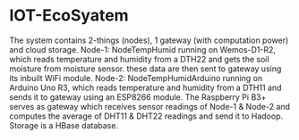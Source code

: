# IOT-EcoSyatem
The system contains 2-things (nodes), 1 gateway (with computation power) and cloud storage.
Node-1: NodeTempHumid running on Wemos-D1-R2, which reads temperature and humidity from a DTH22 and gets the soil moisture from moisture sensor. these data are then sent to gateway using its inbuilt WiFi module. 
Node-2: NodeTempHumidArduino running on Arduino Uno R3, which reads temperature and humidity from a DTH11 and sends it to gateway using an ESP8266 module. 
The Raspberry Pi B3+ serves as gateway which receives sensor readings of Node-1 & Node-2 and computes the average of DHT11 & DHT22 readings and send it to Hadoop.
Storage is a HBase database.
